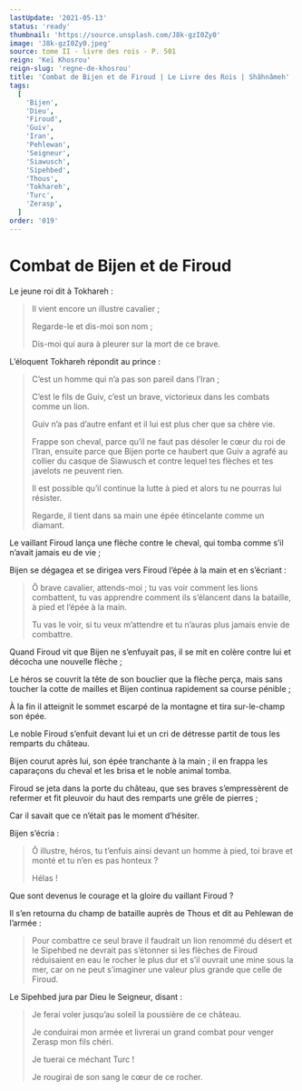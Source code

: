 ```yaml
---
lastUpdate: '2021-05-13'
status: 'ready'
thumbnail: 'https://source.unsplash.com/J8k-gzI0Zy0'
image: 'J8k-gzI0Zy0.jpeg'
source: tome II - livre des rois - P. 501
reign: 'Keï Khosrou'
reign-slug: 'regne-de-khosrou'
title: 'Combat de Bijen et de Firoud | Le Livre des Rois | Shâhnâmeh'
tags:
  [
    'Bijen',
    'Dieu',
    'Firoud',
    'Guiv',
    'Iran',
    'Pehlewan',
    'Seigneur',
    'Siawusch',
    'Sipehbed',
    'Thous',
    'Tokhareh',
    'Turc',
    'Zerasp',
  ]
order: '019'
---
```


# Combat de Bijen et de Firoud

Le jeune roi dit à Tokhareh :

> Il vient encore un illustre cavalier ;
>
> Regarde-le et dis-moi son nom ;
>
> Dis-moi qui aura à pleurer sur la mort de ce brave.

L’éloquent Tokhareh répondit au prince :

> C’est un homme qui n’a pas son pareil dans l’Iran ;
>
> C’est le fils de Guiv, c’est un brave, victorieux dans les combats comme un lion.
>
> Guiv n’a pas d’autre enfant et il lui est plus cher que sa chère vie.
>
> Frappe son cheval, parce qu’il ne faut pas désoler le cœur du roi de l’Iran, ensuite parce que Bijen porte ce haubert que Guiv a agrafé au collier du casque de Siawusch et contre lequel tes flèches et tes javelots ne peuvent rien.
>
> Il est possible qu’il continue la lutte à pied et alors tu ne pourras lui résister.
>
> Regarde, il tient dans sa main une épée étincelante comme un diamant.

Le vaillant Firoud lança une flèche contre le cheval, qui tomba comme s’il n’avait jamais eu de vie ;

Bijen se dégagea et se dirigea vers Firoud l’épée à la main et en s’écriant :

> Ô brave cavalier, attends-moi ; tu vas voir comment les lions combattent, tu vas apprendre comment ils s’élancent dans la bataille, à pied et l’épée à la main.
>
> Tu vas le voir, si tu veux m’attendre et tu n’auras plus jamais envie de combattre.

Quand Firoud vit que Bijen ne s’enfuyait pas, il se mit en colère contre lui et décocha une nouvelle flèche ;

Le héros se couvrit la tête de son bouclier que la flèche perça, mais sans toucher la cotte de mailles et Bijen continua rapidement sa course pénible ;

À la fin il atteignit le sommet escarpé de la montagne et tira sur-le-champ son épée.

Le noble Firoud s’enfuit devant lui et un cri de détresse partit de tous les remparts du château.

Bijen courut après lui, son épée tranchante à la main ; il en frappa les caparaçons du cheval et les brisa et le noble animal tomba.

Firoud se jeta dans la porte du château, que ses braves s’empressèrent de refermer et fit pleuvoir du haut des remparts une grêle de pierres ;

Car il savait que ce n’était pas le moment d’hésiter.

Bijen s’écria :

> Ô illustre, héros, tu t’enfuis ainsi devant un homme à pied, toi brave et monté et tu n’en es pas honteux ?
>
> Hélas !

Que sont devenus le courage et la gloire du vaillant Firoud ?

Il s’en retourna du champ de bataille auprès de Thous et dit au Pehlewan de l’armée :

> Pour combattre ce seul brave il faudrait un lion renommé du désert et le Sipehbed ne devrait pas s’étonner si les flèches de Firoud réduisaient en eau le rocher le plus dur et s’il ouvrait une mine sous la mer, car on ne peut s’imaginer une valeur plus grande que celle de Firoud.

Le Sipehbed jura par Dieu le Seigneur, disant :

> Je ferai voler jusqu’au soleil la poussière de ce château.
>
> Je conduirai mon armée et livrerai un grand combat pour venger Zerasp mon fils chéri.
>
> Je tuerai ce méchant Turc !
>
> Je rougirai de son sang le cœur de ce rocher.
